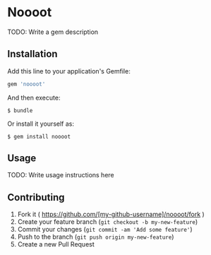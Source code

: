 # Noooot

TODO: Write a gem description

## Installation

Add this line to your application's Gemfile:

```ruby
gem 'noooot'
```

And then execute:

    $ bundle

Or install it yourself as:

    $ gem install noooot

## Usage

TODO: Write usage instructions here

## Contributing

1. Fork it ( https://github.com/[my-github-username]/noooot/fork )
2. Create your feature branch (`git checkout -b my-new-feature`)
3. Commit your changes (`git commit -am 'Add some feature'`)
4. Push to the branch (`git push origin my-new-feature`)
5. Create a new Pull Request
